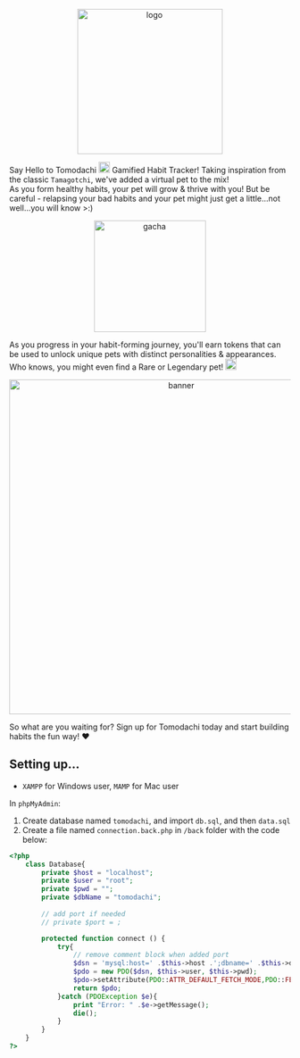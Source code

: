 <p align="center">
    <img src="https://user-images.githubusercontent.com/102596628/235108615-26007766-7d20-4882-8560-39d8d3f23bfb.png" alt="logo" width="260" />
</p>

Say Hello to Tomodachi <img src="https://user-images.githubusercontent.com/102596628/235115051-10592f22-e7ef-4555-838f-daab32995b07.png" alt="logo" width="20" /> Gamified Habit Tracker! Taking inspiration from the classic `Tamagotchi`, we've added a virtual pet to the mix! <br>
As you form healthy habits, your pet will grow & thrive with you! But be careful - relapsing your bad habits and your pet might just get a little...not well...you will know >:)

<p align="center">
    <img src="https://user-images.githubusercontent.com/102596628/235128413-801becbf-2750-4c1e-8cf9-4a4c11c909fd.png" alt="gacha" width="200" />
</p>

As you progress in your habit-forming journey, you'll earn tokens that can be used to unlock unique pets with distinct personalities & appearances. Who knows, you might even find a Rare or Legendary pet! <img src="https://user-images.githubusercontent.com/102596628/235132299-35a2792b-1268-40bb-8075-7ebd2351f65e.png" alt="star" width="20" />

<p align="center">
    <img src="https://user-images.githubusercontent.com/102596628/235130881-a6de0d6c-0c58-4d50-a2e4-bb9e352e6c5d.png" alt="banner" width="600" />
</p>

So what are you waiting for? Sign up for Tomodachi today and start building habits the fun way! :heart:

## Setting up...
- `XAMPP` for Windows user, `MAMP` for Mac user

In `phpMyAdmin`: 
1. Create database named `tomodachi`, and import `db.sql`, and then `data.sql`
2. Create a file named `connection.back.php` in `/back` folder with the code below: 

```php
<?php
    class Database{
        private $host = "localhost";
        private $user = "root";
        private $pwd = "";
        private $dbName = "tomodachi";
        
        // add port if needed
        // private $port = ;

        protected function connect () {
            try{
                // remove comment block when added port
                $dsn = 'mysql:host=' .$this->host .';dbname=' .$this->dbName /*.';port=' .$this->port*/;
                $pdo = new PDO($dsn, $this->user, $this->pwd);
                $pdo->setAttribute(PDO::ATTR_DEFAULT_FETCH_MODE,PDO::FETCH_ASSOC);
                return $pdo;
            }catch (PDOException $e){
                print "Error: " .$e->getMessage();
                die();
            }
        }
    }
?>
```
